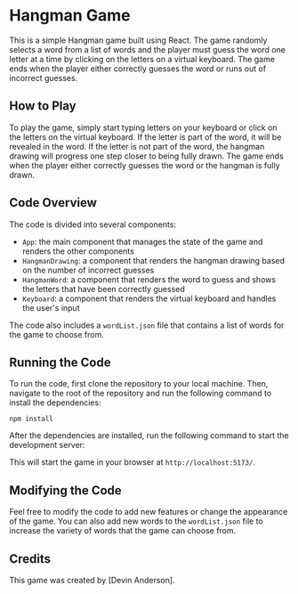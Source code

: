 # Hangman Game

This is a simple Hangman game built using React. The game randomly selects a word from a list of words and the player must guess the word one letter at a time by clicking on the letters on a virtual keyboard. The game ends when the player either correctly guesses the word or runs out of incorrect guesses.

## How to Play

To play the game, simply start typing letters on your keyboard or click on the letters on the virtual keyboard. If the letter is part of the word, it will be revealed in the word. If the letter is not part of the word, the hangman drawing will progress one step closer to being fully drawn. The game ends when the player either correctly guesses the word or the hangman is fully drawn.

## Code Overview

The code is divided into several components:

- `App`: the main component that manages the state of the game and renders the other components
- `HangmanDrawing`: a component that renders the hangman drawing based on the number of incorrect guesses
- `HangmanWord`: a component that renders the word to guess and shows the letters that have been correctly guessed
- `Keyboard`: a component that renders the virtual keyboard and handles the user's input

The code also includes a `wordList.json` file that contains a list of words for the game to choose from.

## Running the Code

To run the code, first clone the repository to your local machine. Then, navigate to the root of the repository and run the following command to install the dependencies:

`npm install`

After the dependencies are installed, run the following command to start the development server:

This will start the game in your browser at `http://localhost:5173/`.

## Modifying the Code

Feel free to modify the code to add new features or change the appearance of the game. You can also add new words to the `wordList.json` file to increase the variety of words that the game can choose from.

## Credits

This game was created by [Devin Anderson].